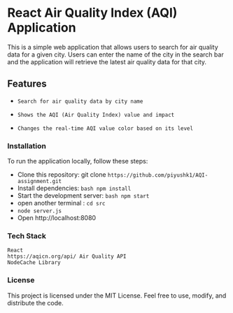 # React Air Quality Index (AQI) Application

This is a simple web application that allows users to search for air quality data for a given city. Users can enter the name of the city in the search bar and the application will retrieve the latest air quality data for that city.

## Features

-     Search for air quality data by city name
-     Shows the AQI (Air Quality Index) value and impact
-     Changes the real-time AQI value color based on its level

### Installation

To run the application locally, follow these steps:

   - Clone this repository: git clone `https://github.com/piyushk1/AQI-assignment.git`
   - Install dependencies: ```bash npm install```
   - Start the development server: ```bash npm start ```
   - open another terminal : ` cd src `
   - ` node server.js `
   - Open http://localhost:8080 


### Tech Stack

    React
    https://aqicn.org/api/ Air Quality API
    NodeCache Library


### License

This project is licensed under the MIT License. Feel free to use, modify, and distribute the code.